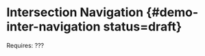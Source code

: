 # Intersection Navigation  {#demo-inter-navigation status=draft}

<div class='requirements' markdown="1">

Requires: ???

</div>
